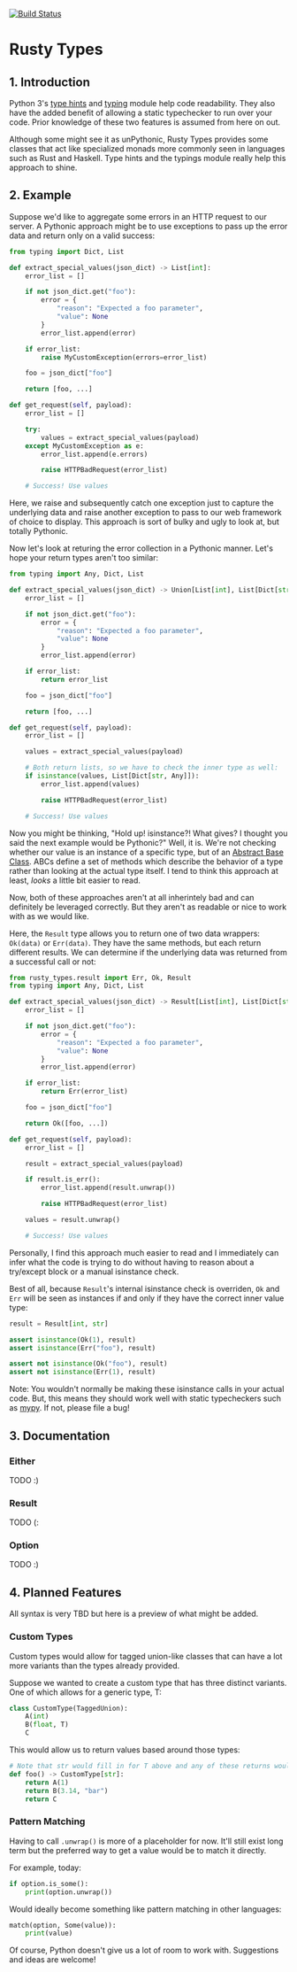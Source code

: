 [![Build Status](https://travis-ci.org/TheDan64/rusty-types.svg?branch=master)](https://travis-ci.org/TheDan64/rusty-types)

Rusty Types
===========

## 1. Introduction
Python 3's [type hints][type-hints] and [typing][typing] module help code readability. They also have the added benefit of allowing a static typechecker to run over your code. Prior knowledge of these two features is assumed from here on out.

Although some might see it as unPythonic, Rusty Types provides some classes that act like specialized monads more commonly seen in languages such as Rust and Haskell. Type hints and the typings module really help this approach to shine.

## 2. Example
Suppose we'd like to aggregate some errors in an HTTP request to our server. A Pythonic approach might be to use exceptions to pass up the error data and return only on a valid success:

```python
from typing import Dict, List

def extract_special_values(json_dict) -> List[int]:
    error_list = []

    if not json_dict.get("foo"):
        error = {
            "reason": "Expected a foo parameter",
            "value": None
        }
        error_list.append(error)

    if error_list:
        raise MyCustomException(errors=error_list)

    foo = json_dict["foo"]

    return [foo, ...]

def get_request(self, payload):
    error_list = []

    try:
        values = extract_special_values(payload)
    except MyCustomException as e:
        error_list.append(e.errors)

        raise HTTPBadRequest(error_list)

    # Success! Use values
```

Here, we raise and subsequently catch one exception just to capture the underlying data and raise another exception to pass to our web framework of choice to display. This approach is sort of bulky and ugly to look at, but totally Pythonic.

Now let's look at returing the error collection in a Pythonic manner. Let's hope your return types aren't too similar:

```python
from typing import Any, Dict, List

def extract_special_values(json_dict) -> Union[List[int], List[Dict[str, Any]]]:
    error_list = []

    if not json_dict.get("foo"):
        error = {
            "reason": "Expected a foo parameter",
            "value": None
        }
        error_list.append(error)

    if error_list:
        return error_list

    foo = json_dict["foo"]

    return [foo, ...]

def get_request(self, payload):
    error_list = []

    values = extract_special_values(payload)

    # Both return lists, so we have to check the inner type as well:
    if isinstance(values, List[Dict[str, Any]]):
        error_list.append(values)

        raise HTTPBadRequest(error_list)

    # Success! Use values
```

Now you might be thinking, "Hold up! isinstance?! What gives? I thought you said the next example would be Pythonic?" Well, it is. We're not checking whether our value is an instance of a specific type, but of an [Abstract Base Class][abcs]. ABCs define a set of methods which describe the behavior of a type rather than looking at the actual type itself. I tend to think this approach at least, *looks* a little bit easier to read.

Now, both of these approaches aren't at all inherintely bad and can definitely be leveraged correctly. But they aren't as readable or nice to work with as we would like.

Here, the `Result` type allows you to return one of two data wrappers: `Ok(data)` or `Err(data)`. They have the same methods, but each return different results. We can determine if the underlying data was returned from a successful call or not:

```python
from rusty_types.result import Err, Ok, Result
from typing import Any, Dict, List

def extract_special_values(json_dict) -> Result[List[int], List[Dict[str, Any]]]:
    error_list = []

    if not json_dict.get("foo"):
        error = {
            "reason": "Expected a foo parameter",
            "value": None
        }
        error_list.append(error)

    if error_list:
        return Err(error_list)

    foo = json_dict["foo"]

    return Ok([foo, ...])

def get_request(self, payload):
    error_list = []

    result = extract_special_values(payload)

    if result.is_err():
        error_list.append(result.unwrap())

        raise HTTPBadRequest(error_list)

    values = result.unwrap()

    # Success! Use values
```

Personally, I find this approach much easier to read and I immediately can infer what the code is trying to do without having to reason about a try/except block or a manual isinstance check.

Best of all, because `Result`'s internal isinstance check is overriden, `Ok` and `Err` will be seen as instances if and only if they have the correct inner value type:

```python
result = Result[int, str]

assert isinstance(Ok(1), result)
assert isinstance(Err("foo"), result)

assert not isinstance(Ok("foo"), result)
assert not isinstance(Err(1), result)
```

Note: You wouldn't normally be making these isinstance calls in your actual code. But, this means they should work well with static typecheckers such as [mypy][mypy]. If not, please file a bug!

## 3. Documentation

### Either

TODO :)

### Result

TODO (:

### Option

TODO :)

## 4. Planned Features

All syntax is very TBD but here is a preview of what might be added.

### Custom Types

Custom types would allow for tagged union-like classes that can have a lot more variants than the types already provided.

Suppose we wanted to create a custom type that has three distinct variants. One of which allows for a generic type, T:
```python
class CustomType(TaggedUnion):
    A(int)
    B(float, T)
    C
```

This would allow us to return values based around those types:
```python
# Note that str would fill in for T above and any of these returns would be valid:
def foo() -> CustomType[str]:
    return A(1)
    return B(3.14, "bar")
    return C
```

### Pattern Matching

Having to call `.unwrap()` is more of a placeholder for now. It'll still exist long term but the preferred way to get a value would be to match it directly.

For example, today:
```python
if option.is_some():
    print(option.unwrap())
```

Would ideally become something like pattern matching in other languages:
```python
match(option, Some(value)):
    print(value)
```

Of course, Python doesn't give us a lot of room to work with. Suggestions and ideas are welcome!

[abcs]: https://docs.python.org/3/library/abc.html
[type-hints]: https://www.python.org/dev/peps/pep-0484/
[typing]: https://docs.python.org/3/library/typing.html
[mypy]: http://mypy-lang.org/
